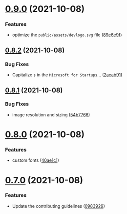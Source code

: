 # [0.9.0](https://github.com/web3community/devprotocol.xyz/compare/v0.8.2...v0.9.0) (2021-10-08)


### Features

* optimize the `public/assets/devlogo.svg` file ([89c6e9f](https://github.com/web3community/devprotocol.xyz/commit/89c6e9f5fa601a41882d532897c5b44034d75374))



## [0.8.2](https://github.com/web3community/devprotocol.xyz/compare/v0.8.1...v0.8.2) (2021-10-08)


### Bug Fixes

* Capitalize `s` in the `Microsoft for Startups`... ([2acab91](https://github.com/web3community/devprotocol.xyz/commit/2acab910d4b77c94e57f3ebdfe80b55effb44b25))



## [0.8.1](https://github.com/web3community/devprotocol.xyz/compare/v0.8.0...v0.8.1) (2021-10-08)


### Bug Fixes

* image resolution and sizing ([54b7766](https://github.com/web3community/devprotocol.xyz/commit/54b7766fe3b7c0194808e236f350005bf5f68a24))



# [0.8.0](https://github.com/web3community/devprotocol.xyz/compare/v0.7.0...v0.8.0) (2021-10-08)


### Features

* custom fonts ([40ae1c1](https://github.com/web3community/devprotocol.xyz/commit/40ae1c1d7ec09931d4632e6d1f7301b1a2e1e183))



# [0.7.0](https://github.com/web3community/devprotocol.xyz/compare/v0.6.0...v0.7.0) (2021-10-08)


### Features

* Update the contributing guidelines ([0983929](https://github.com/web3community/devprotocol.xyz/commit/098392919f7e9304422609c6a8ba3d7ed1d79d35))



